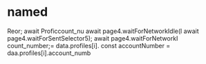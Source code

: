 # named
Reor;
                            await Proficcount_nu
                        await page4.waitForNetworkIdle(l
                        await page4.waitForSentSelector5);
                        await page4.waitForNetworkI
count_number;= data.profiles[i].
        const accountNumber = daa.profiles[i].account_numb
